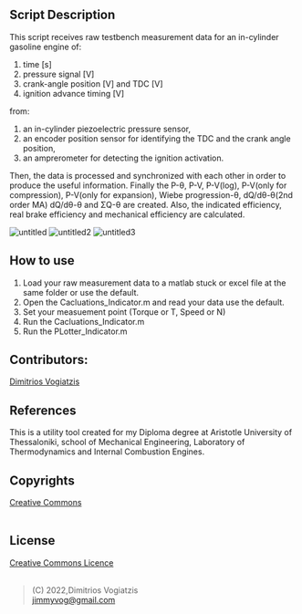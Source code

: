 ## Script Description
This script receives raw testbench measurement data for an in-cylinder gasoline engine of:
1. time [s]
2. pressure signal [V]
3. crank-angle position [V] and TDC [V] 
4. ignition advance timing [V] 

from:

1. an in-cylinder piezoelectric pressure sensor,
2. an encoder position sensor for identifying the TDC and the crank angle position,
3. an amprerometer for detecting the ignition activation.

Then, the data is processed and synchronized with each other in order to produce the useful information.
Finally the P-θ, P-V, P-V(log), P-V(only for compression), P-V(only for expansion), Wiebe progression-θ, dQ/dθ-θ(2nd order MA) dQ/dθ-θ and ΣQ-θ are created.
Also, the indicated efficiency, real brake efficiency and mechanical efficiency are calculated.

![untitled](https://user-images.githubusercontent.com/65401171/185080053-b40913b1-271b-4861-9ec8-22129f74491e.jpg)
![untitled2](https://user-images.githubusercontent.com/65401171/185080081-d9613423-ed72-4ddc-92aa-c00d06e05fcd.jpg)
![untitled3](https://user-images.githubusercontent.com/65401171/185081291-50b1aade-aa5c-45c9-9c0a-1b3a922f8ad2.jpg)

## How to use
1. Load your raw measurement data to a matlab stuck or excel file at the same folder or use the default.
2. Open the Cacluations_Indicator.m and read your data use the default.
3. Set your measuement point (Torque or T, Speed or N)
4. Run the Cacluations_Indicator.m
5. Run the PLotter_Indicator.m

## Contributors:
[Dimitrios Vogiatzis]

## References 
This is a utility tool created for my Diploma degree at Aristotle University of Thessaloniki, school of Mechanical Engineering, Laboratory of Thermodynamics and Internal Combustion Engines.

## Copyrights
[Creative Commons]
<br />
<br />
## License
[Creative Commons Licence]
<br />
<br />

>(C) 2022,Dimitrios Vogiatzis<br />
>jimmyvog@gmail.com

[//]: # "links"

[Creative Commons]: <https://creativecommons.org/licenses/by-nc-nd/4.0/>
[Creative Commons Licence]: <https://creativecommons.org/licenses/by-nc-nd/4.0/legalcode>
[Dimitrios Vogiatzis]: <http://www.linkedin.com/in/dimitrios-vogiatzis95>
